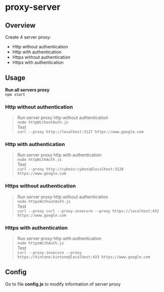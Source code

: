 # proxy-server

## Overview
Create 4 server proxy: 
- Http without authentication
- Http with authentication
- Https without authentication
- Https with authentication

## Usage
**Run all servers proxy**  
`npm start`

### Http without authentication
>Run server proxy http without authentication  
`node httpWithoutAuth.js`  
>Test  
`curl --proxy http://localhost:3127 https://www.google.com`  

### Http with authentication
> Run server proxy http with authentication  
`node httpWithAuth.js`  
> Test    
`curl --proxy http://cybozu:cybozu@localhost:3128 https://www.google.com`   

### Https without authentication
>Run server proxy http without authentication  
`node httpsWithoutAuth.js`  
>Test  
`curl --proxy curl --proxy-insecure --proxy https://localhost:432 https://www.google.com`  

### Https with authentication
> Run server proxy http with authentication  
`node httpsWithAuth.js`  
> Test    
`curl --proxy-insecure --proxy https://kintone:kintone@localhost:433 https://www.google.com`

## Config
Go to file **config.js** to modify information of server proxy




